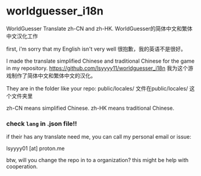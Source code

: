 # worldguesser_i18n
WorldGuesser Translate zh-CN and zh-HK. WorldGuesser的简体中文和繁体中文汉化工作

first, i'm sorry that my English isn't very well
很抱歉，我的英语不是很好。

I made the translate simplified Chinese and traditional Chinese for the game in my repository.
https://github.com/lsyyyy11/worldguesser_i18n
我为这个游戏制作了简体中文和繁体中文的汉化。

They are in the folder like your repo: public/locales/
文件在public/locales/ 这个文件夹里

zh-CN means simplified Chinese.
zh-HK means traditional Chinese.

### check `lang` in .json file!! 

if their has any translate need me, 
you can call my personal email or issue: 

lsyyyy01 [at] proton.me

btw, will you change the repo in to a organization? this might be help with cooperation.
